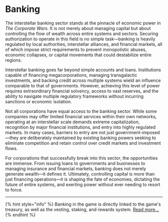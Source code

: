 # Banking

The interstellar banking sector stands at the pinnacle of economic power in _The Corporate Wars_. It is not merely about managing capital but about controlling the flow of wealth across entire systems and sectors. Securing authorization to operate in this field is no simple task—banking is heavily regulated by local authorities, interstellar alliances, and financial markets, all of which impose strict requirements to prevent monopolistic abuses, economic collapses, or capital movements that could destabilize entire regions.

Interstellar banking goes far beyond simple accounts and loans. Institutions capable of financing megacorporations, managing transgalactic investments, and backing credit across multiple systems wield an influence comparable to that of governments. However, achieving this level of power requires extraordinary financial solvency, access to vast reserves, and the ability to navigate multiple regulatory frameworks without incurring sanctions or economic isolation.

Not all corporations have equal access to the banking sector. While some companies may offer limited financial services within their own networks, operating at an interstellar scale demands extreme capitalization, recognition by major financial institutions, and entry into highly regulated markets. In many cases, barriers to entry are not just government-imposed—they are deliberately maintained by existing banking powers seeking to eliminate competition and retain control over credit markets and investment flows.

For corporations that successfully break into this sector, the opportunities are immense. From issuing loans to governments and businesses to managing insurance and financial markets, banking does not merely generate wealth—it defines it. Ultimately, controlling capital is more than just financing operations—it is shaping the fate of economies, dictating the future of entire systems, and exerting power without ever needing to resort to force.

***

{% hint style="info" %}
Banking in the game is directly linked to the game's treasury, as well as the vesting, staking, and rewards system. [Read more...](../../../tokenomics/treasury/in-game-banking.md)
{% endhint %}

